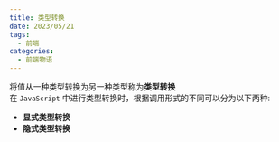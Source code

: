 ```yaml
---
title: 类型转换
date: 2023/05/21
tags:
  - 前端
categories:
  - 前端物语
---
```


<CustomBlock title="温馨提示" content="<div>阅读<a href='https://www.ituring.com.cn/book/1563' target='_blank'>《你不知道的 JavaScript（中卷）》</a>和各个大佬的文章所归纳的总结，<strong>如有异议按你的理解为主</strong></div>"></CustomBlock>

将值从一种类型转换为另一种类型称为**类型转换**\
在 `JavaScript` 中进行类型转换时，根据调用形式的不同可以分为以下两种:

- **显式类型转换**
- **隐式类型转换**
